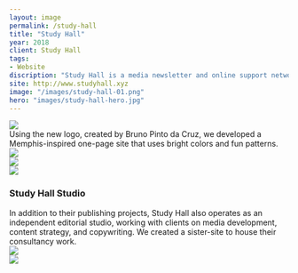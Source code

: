 ```yaml
---
layout: image
permalink: /study-hall
title: "Study Hall"
year: 2018
client: Study Hall
tags:
- Website
discription: "Study Hall is a media newsletter and online support network for media workers. Through publishing a weekly newsletter, original stories, and maintaining a growing online listserv and network, the site aims to be a support system for independent writers and media workers. twenty-six and Study Hall have retained an ongoing collaboration, working on a variety of projects. At the beginning of 2018, we redesigned their site to better explain what they do and how they can help."
site: http://www.studyhall.xyz
image: "/images/study-hall-01.png"
hero: "images/study-hall-hero.jpg"
---
```


<img src="http://jarrettfuller.com/images/projects/study-hall-2.png">
<div class="caption">
Using the new logo, created by Bruno Pinto da Cruz, we developed a Memphis-inspired one-page site that uses bright colors and fun patterns.

</div>


<div class="left"><img src="http://jarrettfuller.com/images/projects/study-hall-3.png"></div>
<div class="right"><img src="http://jarrettfuller.com/images/projects/study-hall-4.png"></div>


<img src="http://jarrettfuller.com/images/projects/study-hall-studio-1.png">
<div class="right caption"><h3>Study Hall Studio</h3>
In addition to their publishing projects, Study Hall also operates as an independent editorial studio, working with clients on media development, content strategy, and copywriting. We created a sister-site to house their consultancy work.

</div>
<section class="clear"></section>
<div class="left"><img src="http://jarrettfuller.com/images/projects/study-hall-studio-2.png"></div>
<div class="right"><img src="http://jarrettfuller.com/images/projects/study-hall-studio-4.png"></div>
